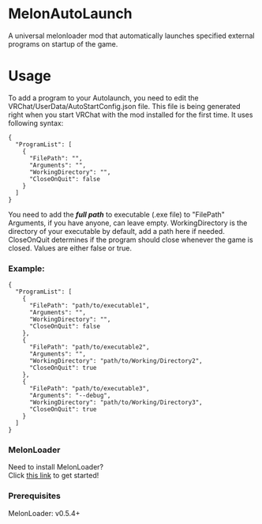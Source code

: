 # MelonAutoLaunch
A universal melonloader mod that automatically launches specified external programs on startup of the game.

# Usage
To add a program to your Autolaunch, you need to edit the VRChat/UserData/AutoStartConfig.json file. This file is being generated right when you start VRChat with the mod installed for the first time.
It uses following syntax:
```
{
  "ProgramList": [
    {
      "FilePath": "",
      "Arguments": "",
      "WorkingDirectory": "",
      "CloseOnQuit": false
    }
  ]
}
```
You need to add the ***full path*** to executable (.exe file) to "FilePath" <br>
Arguments, if you have anyone, can leave empty.
WorkingDirectory is the directory of your executable by default, add a path here if needed.
CloseOnQuit determines if the program should close whenever the game is closed. Values are either false or true.

### Example:

```
{
  "ProgramList": [
    {
      "FilePath": "path/to/executable1",
      "Arguments": "",
      "WorkingDirectory": "",
      "CloseOnQuit": false
    },
    {
      "FilePath": "path/to/executable2",
      "Arguments": "",
      "WorkingDirectory": "path/to/Working/Directory2",
      "CloseOnQuit": true
    },
    {
      "FilePath": "path/to/executable3",
      "Arguments": "--debug",
      "WorkingDirectory": "path/to/Working/Directory3",
      "CloseOnQuit": true
    }
  ]
}
```

### MelonLoader
Need to install MelonLoader?<br>
Click [this link](https://melonwiki.xyz/#/?id=automated-installation) to get started!

### Prerequisites
MelonLoader: v0.5.4+<br>

